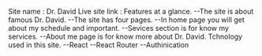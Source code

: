 Site name : Dr. David
Live site link :
Features at a glance.
--The site is about famous Dr. David.
--The site has four pages.
--In home page you will get  about my schedule and important.
--Sevices section is for know my services.
--About me page is for know more about Dr. David.
Tchnology used in this site.
--React
--React Router
--Authinication